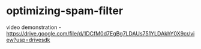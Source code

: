# optimizing-spam-filter

video demonstration - https://drive.google.com/file/d/1DCfM0d7EgBg7LDAUs751YLDAkhY0X9cr/view?usp=drivesdk

